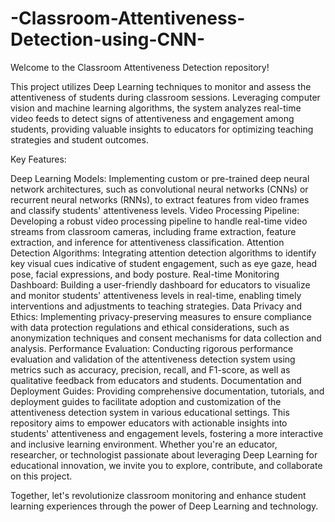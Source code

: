# -Classroom-Attentiveness-Detection-using-CNN-
Welcome to the Classroom Attentiveness Detection repository!


This project utilizes Deep Learning techniques to monitor and assess the attentiveness of students during classroom sessions. Leveraging computer vision and machine learning algorithms, the system analyzes real-time video feeds to detect signs of attentiveness and engagement among students, providing valuable insights to educators for optimizing teaching strategies and student outcomes.

Key Features:

Deep Learning Models: Implementing custom or pre-trained deep neural network architectures, such as convolutional neural networks (CNNs) or recurrent neural networks (RNNs), to extract features from video frames and classify students' attentiveness levels.
Video Processing Pipeline: Developing a robust video processing pipeline to handle real-time video streams from classroom cameras, including frame extraction, feature extraction, and inference for attentiveness classification.
Attention Detection Algorithms: Integrating attention detection algorithms to identify key visual cues indicative of student engagement, such as eye gaze, head pose, facial expressions, and body posture.
Real-time Monitoring Dashboard: Building a user-friendly dashboard for educators to visualize and monitor students' attentiveness levels in real-time, enabling timely interventions and adjustments to teaching strategies.
Data Privacy and Ethics: Implementing privacy-preserving measures to ensure compliance with data protection regulations and ethical considerations, such as anonymization techniques and consent mechanisms for data collection and analysis.
Performance Evaluation: Conducting rigorous performance evaluation and validation of the attentiveness detection system using metrics such as accuracy, precision, recall, and F1-score, as well as qualitative feedback from educators and students.
Documentation and Deployment Guides: Providing comprehensive documentation, tutorials, and deployment guides to facilitate adoption and customization of the attentiveness detection system in various educational settings.
This repository aims to empower educators with actionable insights into students' attentiveness and engagement levels, fostering a more interactive and inclusive learning environment. Whether you're an educator, researcher, or technologist passionate about leveraging Deep Learning for educational innovation, we invite you to explore, contribute, and collaborate on this project.

Together, let's revolutionize classroom monitoring and enhance student learning experiences through the power of Deep Learning and technology.
